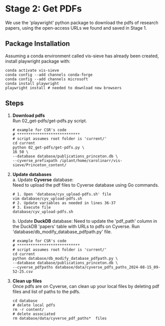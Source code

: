 # Stage 2: Get PDFs

We use the 'playwright' python package to download the pdfs of research papers, using the open-access URLs we found and saved in Stage 1.

## Package Installation

Assuming a conda environment called vis-sieve has already been created, install playwright package with:

```
conda activate vis-sieve
conda config --add channels conda-forge
conda config --add channels microsoft
conda install playwright
playwright install # needed to download new browsers
```

## Steps

1. **Download pdfs**  
Run 02_get-pdfs/get-pdfs.py script.

    ```
    # example for CSR's code
    # ****************************
    # script assumes root folder is 'current/' 
    cd current
    python 02_get-pdfs/get-pdfs.py \
    16 50 \
    --database database/publications_princeton.db \
    --cyverse_prefixpath /iplant/home/carolinarr/vis-sieve/Princeton_content/ 
    ```

2. **Update databases**   
    a. Update **Cyverse** database:   
    Need to upload the pdf files to Cyverse database using Go commands.
    ```
    # 1. Open 'database/cyv_upload-pdfs.sh' file
    vim database/cyv_upload-pdfs.sh
    # 2. Update variables as needed in lines 36-37
    # 3. Execute file
    database/cyv_upload-pdfs.sh
    ```  
    b. Update **DuckDB** database:
    Need to update the 'pdf_path' column in the DuckDB 'papers' table with URLs to pdfs on Cyverse.
    Run 'database/db_modify_database_pdfpath.py' file.
    ```
    # example for CSR's code
    # ****************************
    # script assumes root folder is 'current/' 
    cd current
    python database/db_modify_database_pdfpath.py \
    --database database/publications_princeton.db \
    --cyverse_pdfpaths database/data/cyverse_pdfs_paths_2024-08-15_09-52-25.csv
    ```

3. **Clean up files**  
Once pdfs are on Cyverse, can clean up your local files by deleting pdf files and list of paths to the pdfs.
    ```
    cd database
    # delete local pdfs
    rm -r content/     
    # delete associated                   
    rm database/data/cyverse_pdf_paths*  files
    ```